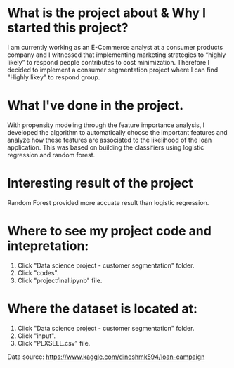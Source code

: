 # What is the project about & Why I started this project? 

I am currently working as an E-Commerce analyst at a consumer products company and I witnessed that implementing marketing strategies to “highly likely” to respond people contributes to cost minimization. Therefore I decided to implement a consumer segmentation project where I can find "Highly likey" to respond group.

# What I've done in the project. 

With propensity modeling through the feature importance analysis, I developed the algorithm to automatically choose the important features and analyze how these features are associated to the likelihood of the loan application. This was based on building the classifiers using logistic regression and random forest. 

# Interesting result of the project

Random Forest provided more accuate result than logistic regression. 

# Where to see my project code and intepretation:
1. Click "Data science project - customer segmentation" folder.
2. Click "codes".
3. Click "projectfinal.ipynb" file. 

# Where the dataset is located at: 
1. Click "Data science project - customer segmentation" folder.
2. Click "input".
3. Click "PLXSELL.csv" file. 


Data source: https://www.kaggle.com/dineshmk594/loan-campaign 
